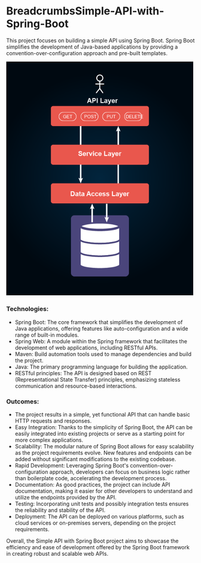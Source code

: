 # BreadcrumbsSimple-API-with-Spring-Boot
This project focuses on building a simple API using Spring Boot.
Spring Boot simplifies the development of Java-based applications by providing a convention-over-configuration approach and pre-built templates.

<img src="diagram.png" alt="Diagram" width="500">

### Technologies:
- Spring Boot: The core framework that simplifies the development of Java applications, offering features like auto-configuration and a wide range of built-in modules.
- Spring Web: A module within the Spring framework that facilitates the development of web applications, including RESTful APIs.
- Maven: Build automation tools used to manage dependencies and build the project.
- Java: The primary programming language for building the application.
- RESTful principles: The API is designed based on REST (Representational State Transfer) principles, emphasizing stateless communication and resource-based interactions.

### Outcomes:
- The project results in a simple, yet functional API that can handle basic HTTP requests and responses.
- Easy Integration: Thanks to the simplicity of Spring Boot, the API can be easily integrated into existing projects or serve as a starting point for more complex applications.
- Scalability: The modular nature of Spring Boot allows for easy scalability as the project requirements evolve. New features and endpoints can be added without significant modifications to the existing codebase.
- Rapid Development: Leveraging Spring Boot's convention-over-configuration approach, developers can focus on business logic rather than boilerplate code, accelerating the development process.
- Documentation: As good practices, the project can include API documentation, making it easier for other developers to understand and utilize the endpoints provided by the API.
- Testing: Incorporating unit tests and possibly integration tests ensures the reliability and stability of the API.
- Deployment: The API can be deployed on various platforms, such as cloud services or on-premises servers, depending on the project requirements.

Overall, the Simple API with Spring Boot project aims to showcase the efficiency and ease of development offered by the Spring Boot framework in creating robust and scalable web APIs.